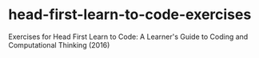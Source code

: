 # head-first-learn-to-code-exercises
Exercises for Head First Learn to Code: A Learner's Guide to Coding and Computational Thinking (2016)
